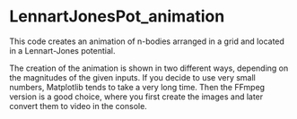 # LennartJonesPot_animation

This code creates an animation of n-bodies arranged in a grid and located in a Lennart-Jones potential.

The creation of the animation is shown in two different ways, depending on the magnitudes of the given inputs. 
If you decide to use very small numbers, Matplotlib tends to take a very long time. Then the FFmpeg version is a good choice, where you first create the images and later convert them to video in the console. 
